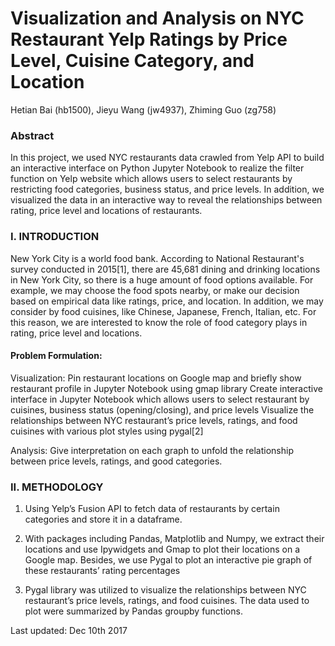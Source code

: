 # Visualization and Analysis on NYC Restaurant Yelp Ratings by Price Level, Cuisine Category, and Location
Hetian Bai (hb1500), Jieyu Wang (jw4937), Zhiming Guo (zg758)

### Abstract 
In this project, we used NYC restaurants data crawled from Yelp API to build an interactive interface on Python Jupyter Notebook to realize the filter function on Yelp website which allows users to select restaurants by restricting food categories, business status, and price levels. In addition, we visualized the data in an interactive way to reveal the relationships between rating, price level and locations of restaurants. 
 
### I. INTRODUCTION
New York City is a world food bank. According to National Restaurant's survey conducted in 2015[1], there are 45,681 dining and drinking locations in New York City, so there is a huge amount of food options available. For example, we may choose the food spots nearby, or make our decision based on empirical data like ratings, price, and location. In addition, we may consider by food cuisines, like Chinese, Japanese, French, Italian, etc. For this reason, we are interested to know the role of food category plays in rating, price level and locations. 
 
#### Problem Formulation: 

Visualization: 
Pin restaurant locations on Google map and briefly show restaurant profile in Jupyter Notebook using gmap library
Create interactive interface in Jupyter Notebook which allows users to select restaurant by cuisines, business status (opening/closing), and price levels
Visualize the relationships between NYC restaurant’s price levels, ratings, and food cuisines with various plot styles using pygal[2]

Analysis: 
Give interpretation on each graph to unfold the relationship between price levels, ratings, and good categories. 
 
### II. METHODOLOGY
1. Using Yelp’s Fusion API to fetch data of restaurants by certain categories and store it in a dataframe. 

2. With packages including Pandas, Matplotlib and Numpy, we extract their locations and use Ipywidgets and Gmap to plot their locations on a Google map. Besides, we use Pygal to plot an interactive pie graph of these restaurants’ rating percentages

3. Pygal library was utilized to visualize the relationships between NYC restaurant’s price levels, ratings, and food cuisines. The data used to plot were summarized by Pandas groupby functions. 

Last updated: Dec 10th 2017
